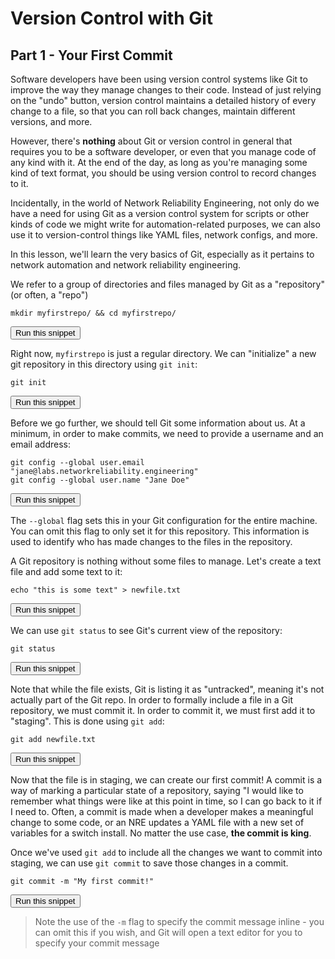 # Version Control with Git
## Part 1 - Your First Commit

Software developers have been using version control systems like Git to improve the way they manage changes to their code. Instead of just relying on the "undo" button, version control maintains a detailed history of every change to a file, so that you can roll back changes, maintain different versions, and more. 

However, there's **nothing** about Git or version control in general that requires you to be a software developer, or even that you manage code of any kind with it. At the end of the day, as long as you're managing some kind of text format, you should be using version control to record changes to it.

Incidentally, in the world of Network Reliability Engineering, not only do we have a need for using Git as a version control system for scripts or other kinds of code we might write for automation-related purposes, we can also use it to version-control things like YAML files, network configs, and more.

In this lesson, we'll learn the very basics of Git, especially as it pertains to network automation and network reliability engineering.

We refer to a group of directories and files managed by Git as a "repository" (or often, a "repo")

```
mkdir myfirstrepo/ && cd myfirstrepo/
```
<button type="button" class="btn btn-primary btn-sm" onclick="runSnippetInTab('linux1', this)">Run this snippet</button>

Right now, `myfirstrepo` is just a regular directory. We can "initialize" a new git repository in this directory using `git init`:

```
git init
```
<button type="button" class="btn btn-primary btn-sm" onclick="runSnippetInTab('linux1', this)">Run this snippet</button>

Before we go further, we should tell Git some information about us. At a minimum, in order to make commits, we need to provide a username and an email address:

```
git config --global user.email "jane@labs.networkreliability.engineering"
git config --global user.name "Jane Doe"
```
<button type="button" class="btn btn-primary btn-sm" onclick="runSnippetInTab('linux1', this)">Run this snippet</button>

The `--global` flag sets this in your Git configuration for the entire machine. You can omit this flag to only set it for this repository. This information is used to identify who has made changes to the files in the repository.

A Git repository is nothing without some files to manage. Let's create a text file and add some text to it:

```
echo "this is some text" > newfile.txt
```
<button type="button" class="btn btn-primary btn-sm" onclick="runSnippetInTab('linux1', this)">Run this snippet</button>

We can use `git status` to see Git's current view of the repository:

```
git status
```
<button type="button" class="btn btn-primary btn-sm" onclick="runSnippetInTab('linux1', this)">Run this snippet</button>

Note that while the file exists, Git is listing it as "untracked", meaning it's not actually part of the Git repo. In order to formally include a file in a Git repository, we must commit it. In order to commit it, we must first add it to "staging". This is done using `git add`:

```
git add newfile.txt
```
<button type="button" class="btn btn-primary btn-sm" onclick="runSnippetInTab('linux1', this)">Run this snippet</button>

Now that the file is in staging, we can create our first commit! A commit is a way of marking a particular state of a repository, saying "I would like to remember what things were like at this point in time, so I can go back to it if I need to. Often, a commit is made when a developer makes a meaningful change to some code, or an NRE updates a YAML file with a new set of variables for a switch install. No matter the use case, **the commit is king**.

Once we've used `git add` to include all the changes we want to commit into staging, we can use `git commit` to save those changes in a commit.

```
git commit -m "My first commit!"
```
<button type="button" class="btn btn-primary btn-sm" onclick="runSnippetInTab('linux1',5)">Run this snippet</button>

> Note the use of the `-m` flag to specify the commit message inline - you can omit this if you wish, and Git will open a text editor for you to specify your commit message

